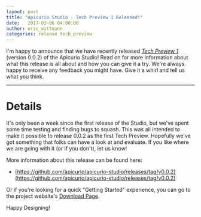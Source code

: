 ```yaml
---
layout: post
title: "Apicurio Studio - Tech Preview 1 Released!"
date:   2017-03-06 04:00:00
author: eric_wittmann
categories: release tech_preview
---
```


I'm happy to announce that we have recently released [_Tech Preview 1_](https://github.com/apicurio/apicurio-studio/releases/tag/v0.0.2) 
(version 0.0.2) of the  Apicurio Studio!  Read on for more information about 
what this release is all about and how you can give it a try.  We're always 
happy to receive any feedback you might have.  Give it a whirl and tell us 
what you think.

---

Details
===
It's only been a week since the first release of the Studio, but we've spent
some time testing and finding bugs to squash.  This was all intended to make
it possible to release 0.0.2 as the first Tech Preview.  Hopefully we've got
something that folks can have a look at and evaluate.  If you like where we
are going with it (or if you don't), let us know!

More information about this release can be found here:

* [https://github.com/apicurio/apicurio-studio/releases/tag/v0.0.2](https://github.com/apicurio/apicurio-studio/releases/tag/v0.0.2)

Or if you're looking for a quick "Getting Started" experience, you can go
to the project website's [Download Page](http://www.apidesigner.org/download/).

Happy Designing!
